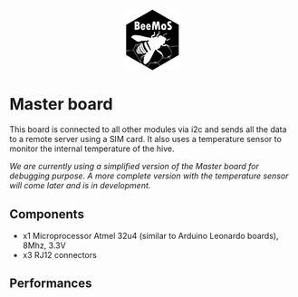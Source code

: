 <p align="center">
<a href="https://hackuarium.github.io/beemos/">
<img border="0" alt="beemos" src="https://github.com/Hackuarium/beemos/raw/master/common/images/logoBeeMoS.png" width="100">
</a>
</p>

# Master board
This board is connected to all other modules via i2c and sends all the data to a remote server using a SIM card. It also uses a temperature sensor to monitor the internal temperature of the hive. 

_We are currently using a simplified version of the Master board for debugging purpose. A more complete version with the temperature sensor will come later and is in development._

## Components
* x1 Microprocessor Atmel 32u4 (similar to Arduino Leonardo boards), 8Mhz, 3.3V
* x3 RJ12 connectors

## Performances

